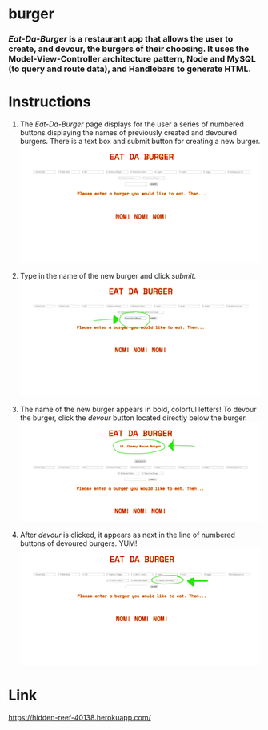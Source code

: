 # burger
### *Eat-Da-Burger* is a restaurant app that allows the user to create, and devour, the burgers of their choosing. It uses the Model-View-Controller architecture pattern, Node and MySQL (to query and route data), and Handlebars to generate HTML.

# Instructions
1. The *Eat-Da-Burger* page displays for the user a series of numbered buttons displaying the names of previously created and devoured burgers. There is a text box and submit button for creating a new burger.
![](/images/burger1.png)

2. Type in the name of the new burger and click *submit*.
![](/images/burger2.jpg)

3. The name of the new burger appears in bold, colorful letters! To devour the burger, click the *devour* button located directly below the burger.
![](/images/burger3.jpg)

4. After *devour* is clicked, it appears as next in the line of numbered buttons of devoured burgers. YUM!
![](/images/burger4.jpg)

# Link
https://hidden-reef-40138.herokuapp.com/




